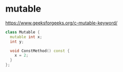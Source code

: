 ﻿# mutable

<https://www.geeksforgeeks.org/c-mutable-keyword/>

```cpp
class Mutable {
  mutable int x;
  int y;

  void ConstMethod() const {
    x = 2;
  }
};
```
